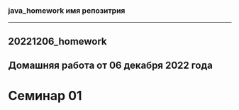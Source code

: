 ### java_homework имя репозитрия
***
## 20221206_homework
## Домашняя работа от 06 декабря 2022 года
# Семинар 01